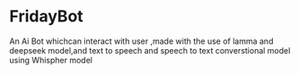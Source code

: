 # FridayBot
An Ai Bot whichcan interact with user ,made with the use of lamma and deepseek model,and text to speech and speech to text converstional model using Whispher model
